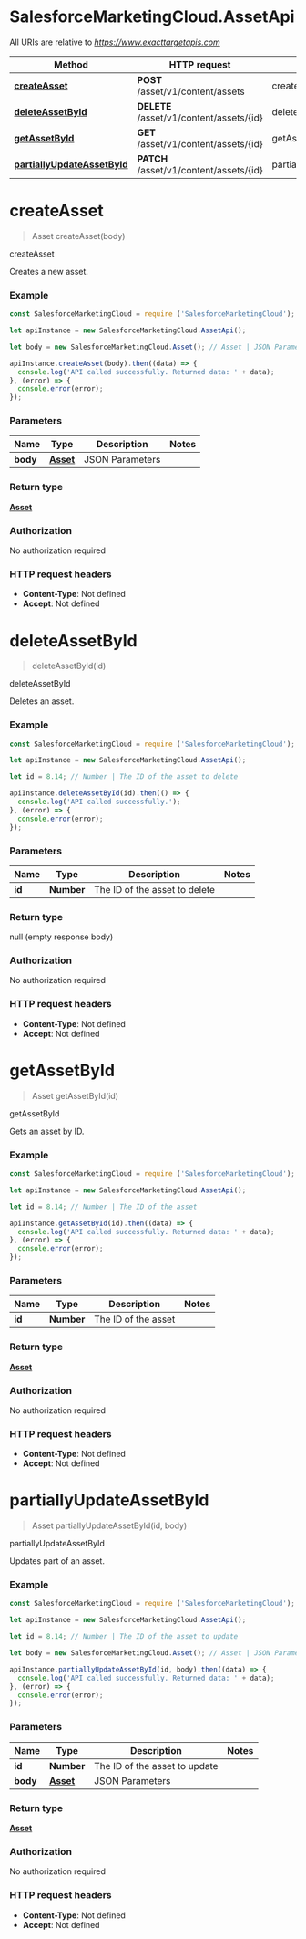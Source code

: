 # SalesforceMarketingCloud.AssetApi

All URIs are relative to *https://www.exacttargetapis.com*

Method | HTTP request | Description
------------- | ------------- | -------------
[**createAsset**](AssetApi.md#createAsset) | **POST** /asset/v1/content/assets | createAsset
[**deleteAssetById**](AssetApi.md#deleteAssetById) | **DELETE** /asset/v1/content/assets/{id} | deleteAssetById
[**getAssetById**](AssetApi.md#getAssetById) | **GET** /asset/v1/content/assets/{id} | getAssetById
[**partiallyUpdateAssetById**](AssetApi.md#partiallyUpdateAssetById) | **PATCH** /asset/v1/content/assets/{id} | partiallyUpdateAssetById


<a name="createAsset"></a>
# **createAsset**
> Asset createAsset(body)

createAsset

Creates a new asset.

### Example
```javascript
const SalesforceMarketingCloud = require ('SalesforceMarketingCloud');

let apiInstance = new SalesforceMarketingCloud.AssetApi();

let body = new SalesforceMarketingCloud.Asset(); // Asset | JSON Parameters

apiInstance.createAsset(body).then((data) => {
  console.log('API called successfully. Returned data: ' + data);
}, (error) => {
  console.error(error);
});

```

### Parameters

Name | Type | Description  | Notes
------------- | ------------- | ------------- | -------------
 **body** | [**Asset**](Asset.md)| JSON Parameters | 

### Return type

[**Asset**](Asset.md)

### Authorization

No authorization required

### HTTP request headers

 - **Content-Type**: Not defined
 - **Accept**: Not defined

<a name="deleteAssetById"></a>
# **deleteAssetById**
> deleteAssetById(id)

deleteAssetById

Deletes an asset.

### Example
```javascript
const SalesforceMarketingCloud = require ('SalesforceMarketingCloud');

let apiInstance = new SalesforceMarketingCloud.AssetApi();

let id = 8.14; // Number | The ID of the asset to delete

apiInstance.deleteAssetById(id).then(() => {
  console.log('API called successfully.');
}, (error) => {
  console.error(error);
});

```

### Parameters

Name | Type | Description  | Notes
------------- | ------------- | ------------- | -------------
 **id** | **Number**| The ID of the asset to delete | 

### Return type

null (empty response body)

### Authorization

No authorization required

### HTTP request headers

 - **Content-Type**: Not defined
 - **Accept**: Not defined

<a name="getAssetById"></a>
# **getAssetById**
> Asset getAssetById(id)

getAssetById

Gets an asset by ID.

### Example
```javascript
const SalesforceMarketingCloud = require ('SalesforceMarketingCloud');

let apiInstance = new SalesforceMarketingCloud.AssetApi();

let id = 8.14; // Number | The ID of the asset

apiInstance.getAssetById(id).then((data) => {
  console.log('API called successfully. Returned data: ' + data);
}, (error) => {
  console.error(error);
});

```

### Parameters

Name | Type | Description  | Notes
------------- | ------------- | ------------- | -------------
 **id** | **Number**| The ID of the asset | 

### Return type

[**Asset**](Asset.md)

### Authorization

No authorization required

### HTTP request headers

 - **Content-Type**: Not defined
 - **Accept**: Not defined

<a name="partiallyUpdateAssetById"></a>
# **partiallyUpdateAssetById**
> Asset partiallyUpdateAssetById(id, body)

partiallyUpdateAssetById

Updates part of an asset.

### Example
```javascript
const SalesforceMarketingCloud = require ('SalesforceMarketingCloud');

let apiInstance = new SalesforceMarketingCloud.AssetApi();

let id = 8.14; // Number | The ID of the asset to update

let body = new SalesforceMarketingCloud.Asset(); // Asset | JSON Parameters

apiInstance.partiallyUpdateAssetById(id, body).then((data) => {
  console.log('API called successfully. Returned data: ' + data);
}, (error) => {
  console.error(error);
});

```

### Parameters

Name | Type | Description  | Notes
------------- | ------------- | ------------- | -------------
 **id** | **Number**| The ID of the asset to update | 
 **body** | [**Asset**](Asset.md)| JSON Parameters | 

### Return type

[**Asset**](Asset.md)

### Authorization

No authorization required

### HTTP request headers

 - **Content-Type**: Not defined
 - **Accept**: Not defined

